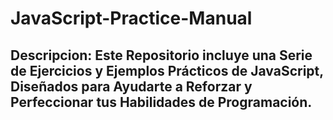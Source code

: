 # JavaScript-Practice-Manual

## Descripcion: Este Repositorio incluye una Serie de Ejercicios y Ejemplos Prácticos de JavaScript, Diseñados para Ayudarte a Reforzar y Perfeccionar tus Habilidades de Programación.
